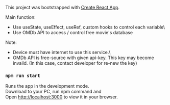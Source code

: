 This project was bootstrapped with [Create React App](https://github.com/facebook/create-react-app).

Main function:
- Use useState, useEffect, useRef, custom hooks to control each variable\
- Use OMDb API to access / control free movie's database

Note:
- Device must have internet to use this service.\
- OMDb API is free-source with given api-key. This key may become invaild.
  (In this case, contact developer for re-new the key)

### `npm run start`

Runs the app in the development mode.\
Download to your PC, run npm command and\
Open [http://localhost:3000](http://localhost:3000) to view it in your browser.
